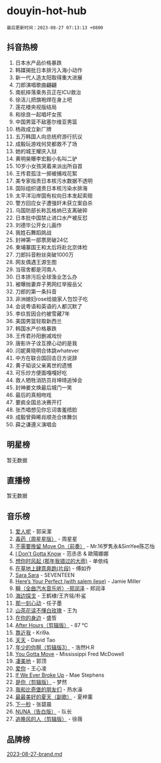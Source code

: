 # douyin-hot-hub

`最后更新时间：2023-08-27 07:13:13 +0800`

## 抖音热榜

1. 日本水产品价格暴跌
1. 韩媒揭批日本排污入海小动作
1. 新一代人造太阳取得重大进展
1. 刀郎演唱歌曲翩翩
1. 南航摔落乘务员正在ICU救治
1. 徐洁儿把旗袍焊在身上吧
1. 莲花楼央视版结局
1. 和徐良一起唱坏女孩
1. 中国男篮不敌塞尔维亚男篮
1. 杨政成立新厂牌
1. 五万韩国人向总统府游行抗议
1. 成毅玩游戏何炅都救不了场
1. 她的城王耀庆入狱
1. 黄明昊曝李宏毅小名叫二驴
1. 10岁小女孩哭着来派出所自首
1. 王传君孤注一掷被捕戏花絮
1. 美专家指责日本核污水数据不透明
1. 国际组织谴责日本核污染水排海
1. 太平洋沿岸国有权向日本发起索赔
1. 警方回应女子遭强奸未获立案自杀
1. 乌国防部长称瓦格纳已支离破碎
1. 日本批中国禁止进口水产被反怼
1. 刘德华公开女儿画作
1. 我姓石舞蹈挑战
1. 封神第一部票房破24亿
1. 柬埔寨国王和太后将赴北京体检
1. 刀郎抖音粉丝突破1000万
1. 网友偶遇王源生图
1. 当宿舍都是河南人
1. 日本排污后全球渔业怎么办
1. 被曝抛妻弃子男网红举报岳父
1. 刀郎的第一条抖音
1. 非洲媳妇rose给娘家人包饺子吃
1. 会说粤语和英语的人都沉默了
1. 李玖哲因合约被雪藏7年
1. 美国男篮轻取新西兰
1. 韩国水产价格暴跌
1. 王传君孙阳删减戏份
1. 唐影许子诠互撩心动的是我
1. 闫妮黄晓明合体跳whatever
1. 中方在联合国回击日方说辞
1. 黄子韬谈父亲离世的遗憾
1. 可乐炒方便面嘎嘎好吃
1. 救人牺牲消防员肖坤琦追悼会
1. 封神姜文焕最后城门一笑
1. 最后的真相吻戏
1. 要疯全国总决赛开打
1. 张杰唱想见你忘词害羞捂脸
1. 成毅曾舜晞肖顺尧合体舞剑
1. 薛之谦遵义演唱会

## 明星榜

暂无数据

## 直播榜

暂无数据

## 音乐榜

1. [爱人呢](https://sf3-cdn-tos.douyinstatic.com/obj/tos-cn-ve-2774/2041dc10f3c442f1992b439a00eaf2ba) - 郭采潔
1. [毒药（周星星版）](https://sf3-cdn-tos.douyinstatic.com/obj/tos-cn-ve-2774/oAXunb2JtDTQMcBfaEkg8Be5IhZQCmGByB0V33) - 周星星
1. [不需要挽留 Move On（前奏）](https://sf3-cdn-tos.douyinstatic.com/obj/tos-cn-ve-2774/ooCBhgCCkF4nExzQL9WZSUbitfA8IsDkgQIYhe) - Mr.16罗隽永&SimYee陈芯怡
1. [I Don't Gotta Know](https://sf3-cdn-tos.douyinstatic.com/obj/tos-cn-ve-2774/o8nCfgMGwCsAvgDe5bzzaDQDFf6ksAUxrlFC8J) - 范丞丞 & 歐陽娜娜
1. [想你时风起 (那年我错过的大雨)](https://sf3-cdn-tos.douyinstatic.com/obj/tos-cn-ve-2774/ooR7G8ftDMzIgnxa0HbReM4CZ74qknQABLtHB1) - 单依纯
1. [在草地上肆意奔跑(片段)](https://sf3-cdn-tos.douyinstatic.com/obj/tos-cn-ve-2774/8831d494742f45dabdfa8adb8b817259) - 傅如乔
1. [Sara Sara](https://sf6-cdn-tos.douyinstatic.com/obj/tos-cn-ve-2774/oAceDXU2gVHZCQFrkrYmX8e5tUBxQPb6Bmd2nF) - SEVENTEEN
1. [Here’s Your Perfect (with salem ilese)](https://sf3-cdn-tos.douyinstatic.com/obj/tos-cn-ve-2774/076b1576c6c546598f803fe53da388a7) - Jamie Miller
1. [瞬（全曲汽水音乐听）-郑润泽](https://sf3-cdn-tos.douyinstatic.com/obj/tos-cn-ve-2774/o4Vb9eJZClCZTnRQYy0BRSeHGrDtrkrQgIBvQt) - 郑润泽
1. [海边探戈](https://sf6-cdn-tos.douyinstatic.com/obj/tos-cn-ve-2774/os9gE0VQCGqt6VQkZDyBBYvfSDY0QFe3vVmubn) - 王鹤棣/王齐铭/朴鲨
1. [那一刻心动](https://sf6-cdn-tos.douyinstatic.com/obj/tos-cn-ve-2774/4c0ed00133e3439592b4741c72acc6f3) - 任子墨
1. [山茶花读不懂白玫瑰](https://sf6-cdn-tos.douyinstatic.com/obj/tos-cn-ve-2774/osfn8B7DktrRHEPJgPCfDbw7QDQEkwC16BxZg9) - 王为
1. [在你的身边](https://sf3-cdn-tos.douyinstatic.com/obj/tos-cn-ve-2774/9dce2ee6c9f84c17a6d68458730d7ae8) - 盛哲
1. [After Hours（剪辑版）](https://sf3-cdn-tos.douyinstatic.com/obj/tos-cn-ve-2774/owgWztApWhImMFMpyEyQfAIyIusRBioqSgWk7T) - 87 ℃
1. [靠近我](https://sf6-cdn-tos.douyinstatic.com/obj/tos-cn-ve-2774/oMGCfQ3FZdrziXO1QC8zgfNXawBf91hGAIvUrY) - Kri9a.
1. [天天](https://sf3-cdn-tos.douyinstatic.com/obj/tos-cn-ve-2774/6b075c4856e34a60a1ef022c4a80dec5) - David Tao
1. [年少的你啊（剪辑版3）](https://sf3-cdn-tos.douyinstatic.com/obj/tos-cn-ve-2774/oo2vDGhzyAtN1QLfh5k1iBIpWAv2NOZQysM5tK) - 浩然H.R
1. [You Gotta Move](https://sf6-cdn-tos.douyinstatic.com/obj/tos-cn-ve-2774/a2b672af67514106b25cdfd6f1a8aad2) - Mississippi Fred McDowell
1. [凄美地](https://sf3-cdn-tos.douyinstatic.com/obj/tos-cn-ve-2774/oshF4RgFMhmTSa4jCaHNUXI0NetFtBBQBzBZdf) - 郭顶
1. [爱你](https://sf6-cdn-tos.douyinstatic.com/obj/tos-cn-ve-2774/738d8b240f1e4519b44cf31c84e02e24) - 王心凌
1. [If We Ever Broke Up](https://sf3-cdn-tos.douyinstatic.com/obj/tos-cn-ve-2774/o8onj5HDk0ImtBmO0URBfeyCDXQJMYkQ1gb8Zy) - Mae Stephens
1. [是你（剪辑版）](https://sf6-cdn-tos.douyinstatic.com/obj/tos-cn-ve-2774/46019dae783c4c969944217fe1cfafc4) - 梦然
1. [我和比奇堡的朋友们](https://sf6-cdn-tos.douyinstatic.com/obj/tos-cn-ve-2774/f0505db981ea4a6d91453a15924a82aa) - 热水澡
1. [最最美好的夏天（副歌）](https://sf3-cdn-tos.douyinstatic.com/obj/tos-cn-ve-2774/o4FMghDLZkPIkCutdrsXlbTHcaZztBfeCp9AFS) - 夏梓薰
1. [下一秒](https://sf3-cdn-tos.douyinstatic.com/obj/tos-cn-ve-2774/16eedda97153423db2501ff6373be86a) - 张碧晨
1. [NUNA（告白版）](https://sf6-cdn-tos.douyinstatic.com/obj/tos-cn-ve-2774/a65828cbd8ce41a78a430a58b49f4feb) - 队长
1. [追晚风的人（剪辑版）](https://sf3-cdn-tos.douyinstatic.com/obj/tos-cn-ve-2774/560835060af84ac29cd5c12e2a98f7eb) - 徐薇

## 品牌榜

[2023-08-27-brand.md](2023-08-27-brand.md)
